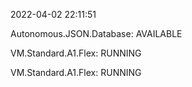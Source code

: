 2022-04-02 22:11:51

Autonomous.JSON.Database: AVAILABLE

VM.Standard.A1.Flex: RUNNING

VM.Standard.A1.Flex: RUNNING